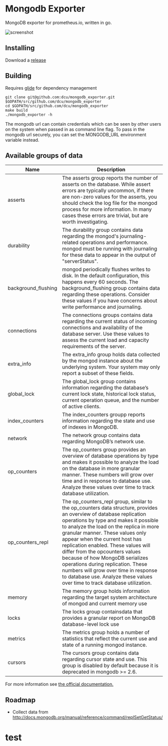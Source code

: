 # Mongodb Exporter

MongoDB exporter for prometheus.io, written in go.

![screenshot](https://raw.githubusercontent.com/dcu/mongodb_exporter/321189c90831d5ad5a8c6fb04925a335b37f51b8/screenshots/mongodb-dashboard-1.png)

## Installing

Download a [release](https://github.com/dcu/mongodb_exporter/releases)

## Building

Requires [glide](https://github.com/Masterminds/glide) for dependency management

    git clone git@github.com:dcu/mongodb_exporter.git $GOPATH/src/github.com/dcu/mongodb_exporter
    cd $GOPATH/src/github.com/dcu/mongodb_exporter
    make build
    ./mongodb_exporter -h

The mongodb url can contain credentials which can be seen by other users on the system when passed in as command line flag.
To pass in the mongodb url securely, you can set the MONGODB_URL environment variable instead.

## Available groups of data

Name     | Description
---------|------------
asserts | The asserts group reports the number of asserts on the database. While assert errors are typically uncommon, if there are non-zero values for the asserts, you should check the log file for the mongod process for more information. In many cases these errors are trivial, but are worth investigating.
durability | The durability group contains data regarding the mongod's journaling-related operations and performance. mongod must be running with journaling for these data to appear in the output of "serverStatus".
background_flushing | mongod periodically flushes writes to disk. In the default configuration, this happens every 60 seconds. The background_flushing group contains data regarding these operations. Consider these values if you have concerns about write performance and journaling.
connections | The connections groups contains data regarding the current status of incoming connections and availability of the database server. Use these values to assess the current load and capacity requirements of the server.
extra_info | The extra_info group holds data collected by the mongod instance about the underlying system. Your system may only report a subset of these fields.
global_lock | The global_lock group contains information regarding the database’s current lock state, historical lock status, current operation queue, and the number of active clients.
index_counters | The index_counters groupp reports information regarding the state and use of indexes in MongoDB.
network | The network group contains data regarding MongoDB’s network use.
op_counters | The op_counters group provides an overview of database operations by type and makes it possible to analyze the load on the database in more granular manner. These numbers will grow over time and in response to database use. Analyze these values over time to track database utilization.
op_counters_repl | The op_counters_repl group, similar to the op_counters data structure, provides an overview of database replication operations by type and makes it possible to analyze the load on the replica in more granular manner. These values only appear when the current host has replication enabled. These values will differ from the opcounters values because of how MongoDB serializes operations during replication. These numbers will grow over time in response to database use. Analyze these values over time to track database utilization.
memory | The memory group holds information regarding the target system architecture of mongod and current memory use
locks | The locks group containsdata that provides a granular report on MongoDB database-level lock use
metrics | The metrics group holds a number of statistics that reflect the current use and state of a running mongod instance.
cursors | The cursors group contains data regarding cursor state and use. This group is disabled by default because it is deprecated in mongodb >= 2.6.

For more information see [the official documentation.](http://docs.mongodb.org/manual/reference/command/serverStatus/)


## Roadmap

- Collect data from http://docs.mongodb.org/manual/reference/command/replSetGetStatus/


# test